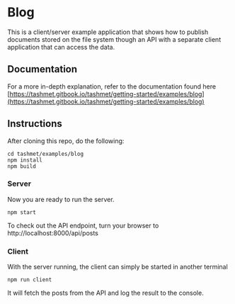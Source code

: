 # Blog

This is a client/server example application that shows how to publish documents
stored on the file system though an API with a separate client application that
can access the data.

## Documentation
For a more in-depth explanation, refer to the documentation found here
[https://tashmet.gitbook.io/tashmet/getting-started/examples/blog](https://tashmet.gitbook.io/tashmet/getting-started/examples/blog)

## Instructions

After cloning this repo, do the following:

```text
cd tashmet/examples/blog
npm install
npm build
```

### Server

Now you are ready to run the server.

```text
npm start
```

To check out the API endpoint, turn your browser to http://localhost:8000/api/posts


### Client

With the server running, the client can simply be started in another terminal

```text
npm run client
```

It will fetch the posts from the API and log the result to the console.
